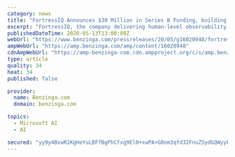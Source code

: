 ```yaml
---
category: news
title: "FortressIQ Announces $30 Million in Series B Funding, building AI to Decode Work"
excerpt: "FortressIQ, the company delivering human-level observability into the processes behind every strategic business"
publishedDateTime: 2020-05-13T13:00:00Z
webUrl: "https://www.benzinga.com/pressreleases/20/05/g16020948/fortressiq-announces-30-million-in-series-b-funding-building-ai-to-decode-work"
ampWebUrl: "https://amp.benzinga.com/amp/content/16020948"
cdnAmpWebUrl: "https://amp-benzinga-com.cdn.ampproject.org/c/s/amp.benzinga.com/amp/content/16020948"
type: article
quality: 34
heat: 34
published: false

provider:
  name: Benzinga.com
  domain: benzinga.com

topics:
  - Microsoft AI
  - AI

secured: "yy9y4BvwR1KgHeYuLBFfBgPhCfxg9El0+xwPA+G8nm3qfd32FnuZSydGQWyybeI1FJMJ8W6fpcmOWUZZILkhQhTvsyIBOUwe1b8LcwmpelVzq38Xiwu8JHIjs2S86FLTVAAFAxJ38hmchCL4BQIe/etXdG7ka+wt4rq4KUNP1ps632dPqNgey5GInjwT9WcMsdLsWYjsh05VhXu/c/upGEkzVETzFyX2ibq1R8GMqzO+VUdDEYcBkC3tYVoTIsI/+YJusa1gjgnsOY5ZIsscTbHqTdYq91kmjP6y34+7AkJQ/8R567ibgVvbG86aW7ZY;P45VXhVfiLEdGQ34DoB1wA=="
---
```


